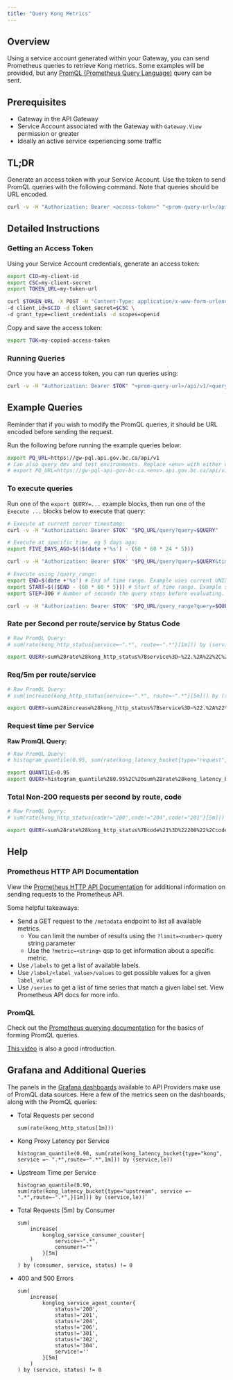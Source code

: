 ```yaml
---
title: "Query Kong Metrics"
---
```


## Overview

Using a service account generated within your Gateway, you can send Prometheus queries to retrieve Kong metrics. Some examples will be provided, but any [PromQL (Prometheus Query Language)](https://prometheus.io/docs/prometheus/latest/querying/basics/) query can be sent.

## Prerequisites

- Gateway in the API Gateway
- Service Account associated with the Gateway with `Gateway.View` permission or greater
- Ideally an active service experiencing some traffic

## TL;DR

Generate an access token with your Service Account. Use the token to send PromQL queries with the following command. Note that queries should be URL encoded.

```sh
curl -v -H "Authorization: Bearer <access-token>" "<prom-query-url>/api/v1/<query>"
```

## Detailed Instructions

### Getting an Access Token

Using your Service Account credentials, generate an access token:

```bash
export CID=my-client-id
export CSC=my-client-secret
export TOKEN_URL=my-token-url

curl $TOKEN_URL -X POST -H "Content-Type: application/x-www-form-urlencoded" \
-d client_id=$CID -d client_secret=$CSC \
-d grant_type=client_credentials -d scopes=openid
```

Copy and save the access token:

```bash
export TOK=my-copied-access-token
```

### Running Queries

Once you have an access token, you can run queries using:

```sh
curl -v -H "Authorization: Bearer $TOK" "<prom-query-url>/api/v1/<query>"
```

## Example Queries

Reminder that if you wish to modify the PromQL queries, it should be URL encoded before sending the request.

Run the following before running the example queries below:

```sh
export PQ_URL=https://gw-pql.api.gov.bc.ca/api/v1
# Can also query dev and test environments. Replace <env> with either dev or test:
# export PQ_URL=https://gw-pql-api-gov-bc-ca.<env>.api.gov.bc.ca/api/v1
```

### To execute queries

Run one of the `export QUERY=...` example blocks, then run one of the `Execute ...` blocks below to execute that query:

```sh
# Execute at current server timestamp:
curl -v -H "Authorization: Bearer $TOK" "$PQ_URL/query?query=$QUERY"
```

```sh
# Execute at specific time, eg 5 days ago:
export FIVE_DAYS_AGO=$(($(date +'%s') - (60 * 60 * 24 * 5)))

curl -v -H "Authorization: Bearer $TOK" "$PQ_URL/query?query=$QUERY&time=$FIVE_DAYS_AGO"
```

```sh
# Execute using /query_range:
export END=$(date +'%s') # End of time range. Example uses current UNIX time.
export START=$(($END - (60 * 60 * 5))) # Start of time range. Example subtracts 5h from END time.
export STEP=300 # Number of seconds the query steps before evaluating. Eg: evaluate at START + 0s, then START + 300s, etc.

curl -v -H "Authorization: Bearer $TOK" "$PQ_URL/query_range?query=$QUERY&start=$START&end=$END&step=$STEP"
```

### Rate per Second per route/service by Status Code

```sh
# Raw PromQL Query:
# sum(rate(kong_http_status{service=~".*", route=~".*"}[1m])) by (service,code)

export QUERY=sum%28rate%28kong_http_status%7Bservice%3D~%22.%2A%22%2C%20route%3D~%22.%2A%22%7D%5B1m%5D%29%29%20by%20%28service%2Ccode%29
```

### Req/5m per route/service

```sh
# Raw PromQL Query:
# sum(increase(kong_http_status{service=~".*", route=~".*"}[5m])) by (service,code) != 0

export QUERY=sum%28increase%28kong_http_status%7Bservice%3D~%22.%2A%22%2C%20route%3D~%22.%2A%22%7D%5B5m%5D%29%29%20by%20%28service%2Ccode%29%20%21%3D%200
```

### Request time per Service

**Raw PromQL Query:**

```sh
# Raw PromQL Query:
# histogram_quantile(0.95, sum(rate(kong_latency_bucket{type="request", service =~ ".*",route=~".*"}[1m])) by (service,le))

export QUANTILE=0.95
export QUERY=histogram_quantile%280.95%2C%20sum%28rate%28kong_latency_bucket%7Btype%3D%22request%22%2C%20service%20%3D~%20%22.%2A%22%2Croute%3D~%22.%2A%22%7D%5B1m%5D%29%29%20by%20%28service%2Cle%29%29
```

### Total Non-200 requests per second by route, code

```sh
# Raw PromQL Query:
# sum(rate(kong_http_status{code!="200",code!="204",code!="201"}[5m])) by (route,code) != 0

export QUERY=sum%28rate%28kong_http_status%7Bcode%21%3D%22200%22%2Ccode%21%3D%22204%22%2Ccode%21%3D%22201%22%7D%5B5m%5D%29%29%20by%20%28route%2Ccode%29%20%21%3D%200
```

## Help

### Prometheus HTTP API Documentation

View the [Prometheus HTTP API Documentation](https://prometheus.io/docs/prometheus/latest/querying/api/) for additional information on sending requests to the Prometheus API.

Some helpful takeaways:

- Send a GET request to the `/metadata` endpoint to list all available metrics.
  - You can limit the number of results using the `?limit=<number>` query string parameter
  - Use the `?metric=<string>` qsp to get information about a specific metric.
- Use `/labels` to get a list of available labels.
- Use `/label/<label_value>/values` to get possible values for a given `label_value`
- Use `/series` to get a list of time series that match a given label set. View Prometheus API docs for more info.

### PromQL

Check out the [Prometheus querying documentation](https://prometheus.io/docs/prometheus/latest/querying/basics/) for the basics of forming PromQL queries.

[This video](https://youtu.be/hvACEDjHQZE) is also a good introduction.

## Grafana and Additional Queries

The panels in the [Grafana dashboards](/how-to/monitoring.md) available to
API Providers make use of PromQL data sources. Here a few of the metrics seen on
the dashboards, along with the PromQL queries:

- Total Requests per second
  
  ```linenums="0"
  sum(rate(kong_http_status[1m]))
  ```
  
- Kong Proxy Latency per Service

  ```linenums="0"
  histogram_quantile(0.90, sum(rate(kong_latency_bucket{type="kong", service =~ ".*",route=~".*",1m])) by (service,le))
  ```
  
- Upstream Time per Service

  ```linenums="0"
  histogram_quantile(0.90, sum(rate(kong_latency_bucket{type="upstream", service =~ ".*",route=~".*",}[1m])) by (service,le))`
  ```

- Total Requests (5m) by Consumer
  
  ```linenums="0"
  sum(
      increase(
          konglog_service_consumer_counter{
              service=~".*",
              consumer!=""
          }[5m]
      )
  ) by (consumer, service, status) != 0
  ```

- 400 and 500 Errors
  
  ```linenums="0"
  sum(
      increase(
          konglog_service_agent_counter{
              status!='200',
              status!='201',
              status!='204',
              status!='206',
              status!='301',
              status!='302',
              status!='304',
              service!=''
          }[5m]
      )
  ) by (service, status) != 0
  ```
